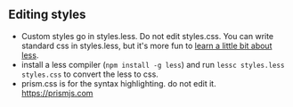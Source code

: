 ## Editing styles
- Custom styles go in styles.less. Do not edit styles.css. You can write standard css in styles.less, but it's more fun to [learn a little bit about less](http://lesscss.org/).
- install a less compiler (`npm install -g less`) and run `lessc styles.less styles.css` to convert the less to css.
- prism.css is for the syntax highlighting. do not edit it. https://prismjs.com
